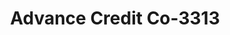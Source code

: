 ---
f_zip-code: 66502
f_state-code: KS
title: Advance Credit Co-3313
f_phone: 785-587-8235
f_city-only: Manhattan
f_address: 913 North 3Rd Street Manhattan
f_location-unique-id: '3313'
slug: advance-credit-co-3313
updated-on: '2024-05-30T13:46:58.046Z'
created-on: '2024-05-30T13:36:59.803Z'
published-on: '2024-05-30T13:54:32.469Z'
f_city-state: cms/city/manhattan-ks.md
f_company: cms/company/advance-credit-co.md
f_state: cms/state/kansas.md
layout: '[payday-loan].html'
tags: payday-loan
---